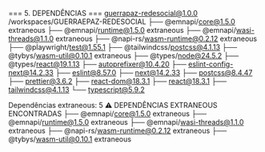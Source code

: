 === 5. DEPENDÊNCIAS ===
guerrapaz-redesocial@1.0.0 /workspaces/GUERRAEPAZ-REDESOCIAL
├── @emnapi/core@1.5.0 extraneous
├── @emnapi/runtime@1.5.0 extraneous
├── @emnapi/wasi-threads@1.1.0 extraneous
├── @napi-rs/wasm-runtime@0.2.12 extraneous
├── @playwright/test@1.55.1
├── @tailwindcss/postcss@4.1.13
├── @tybys/wasm-util@0.10.1 extraneous
├── @types/node@24.5.2
├── @types/react@19.1.13
├── autoprefixer@10.4.20
├── eslint-config-next@14.2.33
├── eslint@8.57.0
├── next@14.2.33
├── postcss@8.4.47
├── prettier@3.6.2
├── react-dom@18.3.1
├── react@18.3.1
├── tailwindcss@4.1.13
└── typescript@5.9.2

Dependências extraneous: 5
⚠️  DEPENDÊNCIAS EXTRANEOUS ENCONTRADAS
├── @emnapi/core@1.5.0 extraneous
├── @emnapi/runtime@1.5.0 extraneous
├── @emnapi/wasi-threads@1.1.0 extraneous
├── @napi-rs/wasm-runtime@0.2.12 extraneous
├── @tybys/wasm-util@0.10.1 extraneous
